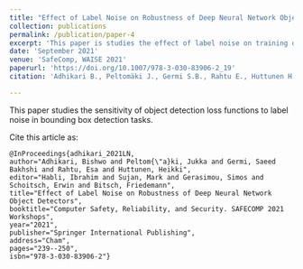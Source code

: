 ```yaml
---
title: "Effect of Label Noise on Robustness of Deep Neural Network Object Detectors"
collection: publications
permalink: /publication/paper-4
excerpt: 'This paper is studies the effect of label noise on training dataset for deep learning object class detectors.'
date: 'September 2021'
venue: 'SafeComp, WAISE 2021'
paperurl: 'https://doi.org/10.1007/978-3-030-83906-2_19'
citation: 'Adhikari B., Peltomäki J., Germi S.B., Rahtu E., Huttunen H. (2021) Effect of Label Noise on Robustness of Deep Neural Network Object Detectors. In: Habli I., Sujan M., Gerasimou S., Schoitsch E., Bitsch F. (eds) Computer Safety, Reliability, and Security. SAFECOMP 2021 Workshops. SAFECOMP 2021. Lecture Notes in Computer Science, vol 12853. Springer, Cham. https://doi.org/10.1007/978-3-030-83906-2_19'

---
```

This paper studies the sensitivity of object detection loss functions to label noise in bounding box detection tasks.


Cite this article as:

```
@InProceedings{adhikari_2021LN,
author="Adhikari, Bishwo and Peltom{\"a}ki, Jukka and Germi, Saeed Bakhshi and Rahtu, Esa and Huttunen, Heikki",
editor="Habli, Ibrahim and Sujan, Mark and Gerasimou, Simos and Schoitsch, Erwin and Bitsch, Friedemann",
title="Effect of Label Noise on Robustness of Deep Neural Network Object Detectors",
booktitle="Computer Safety, Reliability, and Security. SAFECOMP 2021 Workshops",
year="2021",
publisher="Springer International Publishing",
address="Cham",
pages="239--250",
isbn="978-3-030-83906-2"}
```
